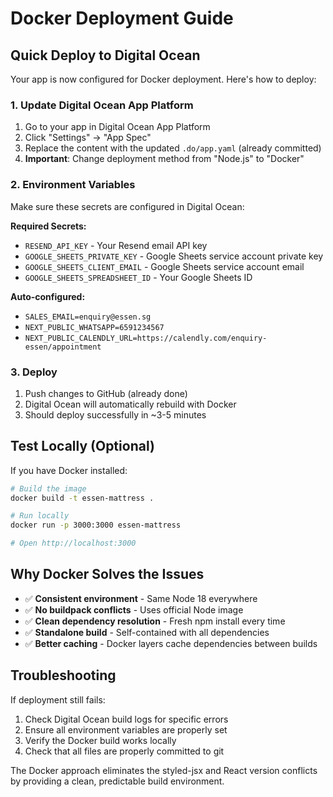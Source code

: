# Docker Deployment Guide

## Quick Deploy to Digital Ocean

Your app is now configured for Docker deployment. Here's how to deploy:

### 1. Update Digital Ocean App Platform

1. Go to your app in Digital Ocean App Platform
2. Click "Settings" → "App Spec"
3. Replace the content with the updated `.do/app.yaml` (already committed)
4. **Important**: Change deployment method from "Node.js" to "Docker"

### 2. Environment Variables

Make sure these secrets are configured in Digital Ocean:

**Required Secrets:**
- `RESEND_API_KEY` - Your Resend email API key
- `GOOGLE_SHEETS_PRIVATE_KEY` - Google Sheets service account private key
- `GOOGLE_SHEETS_CLIENT_EMAIL` - Google Sheets service account email
- `GOOGLE_SHEETS_SPREADSHEET_ID` - Your Google Sheets ID

**Auto-configured:**
- `SALES_EMAIL=enquiry@essen.sg`
- `NEXT_PUBLIC_WHATSAPP=6591234567`
- `NEXT_PUBLIC_CALENDLY_URL=https://calendly.com/enquiry-essen/appointment`

### 3. Deploy

1. Push changes to GitHub (already done)
2. Digital Ocean will automatically rebuild with Docker
3. Should deploy successfully in ~3-5 minutes

## Test Locally (Optional)

If you have Docker installed:

```bash
# Build the image
docker build -t essen-mattress .

# Run locally
docker run -p 3000:3000 essen-mattress

# Open http://localhost:3000
```

## Why Docker Solves the Issues

- ✅ **Consistent environment** - Same Node 18 everywhere
- ✅ **No buildpack conflicts** - Uses official Node image
- ✅ **Clean dependency resolution** - Fresh npm install every time
- ✅ **Standalone build** - Self-contained with all dependencies
- ✅ **Better caching** - Docker layers cache dependencies between builds

## Troubleshooting

If deployment still fails:

1. Check Digital Ocean build logs for specific errors
2. Ensure all environment variables are properly set
3. Verify the Docker build works locally
4. Check that all files are properly committed to git

The Docker approach eliminates the styled-jsx and React version conflicts by providing a clean, predictable build environment.